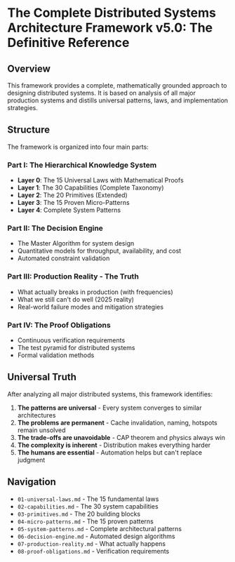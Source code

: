 # The Complete Distributed Systems Architecture Framework v5.0: The Definitive Reference

## Overview

This framework provides a complete, mathematically grounded approach to designing distributed systems. It is based on analysis of all major production systems and distills universal patterns, laws, and implementation strategies.

## Structure

The framework is organized into four main parts:

### Part I: The Hierarchical Knowledge System
- **Layer 0**: The 15 Universal Laws with Mathematical Proofs
- **Layer 1**: The 30 Capabilities (Complete Taxonomy)  
- **Layer 2**: The 20 Primitives (Extended)
- **Layer 3**: The 15 Proven Micro-Patterns
- **Layer 4**: Complete System Patterns

### Part II: The Decision Engine
- The Master Algorithm for system design
- Quantitative models for throughput, availability, and cost
- Automated constraint validation

### Part III: Production Reality - The Truth
- What actually breaks in production (with frequencies)
- What we still can't do well (2025 reality)
- Real-world failure modes and mitigation strategies

### Part IV: The Proof Obligations
- Continuous verification requirements
- The test pyramid for distributed systems
- Formal validation methods

## Universal Truth

After analyzing all major distributed systems, this framework identifies:

1. **The patterns are universal** - Every system converges to similar architectures
2. **The problems are permanent** - Cache invalidation, naming, hotspots remain unsolved
3. **The trade-offs are unavoidable** - CAP theorem and physics always win
4. **The complexity is inherent** - Distribution makes everything harder
5. **The humans are essential** - Automation helps but can't replace judgment

## Navigation

- `01-universal-laws.md` - The 15 fundamental laws
- `02-capabilities.md` - The 30 system capabilities
- `03-primitives.md` - The 20 building blocks
- `04-micro-patterns.md` - The 15 proven patterns
- `05-system-patterns.md` - Complete architectural patterns
- `06-decision-engine.md` - Automated design algorithms
- `07-production-reality.md` - What actually happens
- `08-proof-obligations.md` - Verification requirements